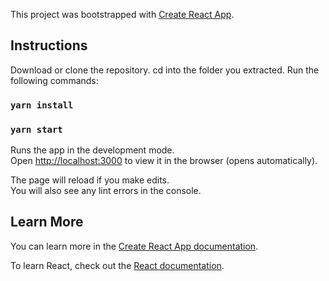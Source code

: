 This project was bootstrapped with [Create React App](https://github.com/facebook/create-react-app).

## Instructions

Download or clone the repository.
cd into the folder you extracted.
Run the following commands:
### `yarn install`
### `yarn start`

Runs the app in the development mode.<br>
Open [http://localhost:3000](http://localhost:3000) to view it in the browser (opens automatically).

The page will reload if you make edits.<br>
You will also see any lint errors in the console.



## Learn More

You can learn more in the [Create React App documentation](https://facebook.github.io/create-react-app/docs/getting-started).

To learn React, check out the [React documentation](https://reactjs.org/).
